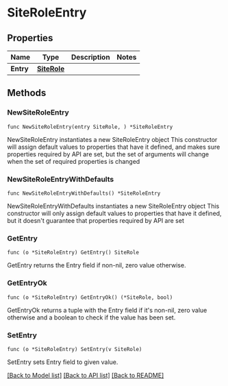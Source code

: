 # SiteRoleEntry

## Properties

Name | Type | Description | Notes
------------ | ------------- | ------------- | -------------
**Entry** | [**SiteRole**](SiteRole.md) |  | 

## Methods

### NewSiteRoleEntry

`func NewSiteRoleEntry(entry SiteRole, ) *SiteRoleEntry`

NewSiteRoleEntry instantiates a new SiteRoleEntry object
This constructor will assign default values to properties that have it defined,
and makes sure properties required by API are set, but the set of arguments
will change when the set of required properties is changed

### NewSiteRoleEntryWithDefaults

`func NewSiteRoleEntryWithDefaults() *SiteRoleEntry`

NewSiteRoleEntryWithDefaults instantiates a new SiteRoleEntry object
This constructor will only assign default values to properties that have it defined,
but it doesn't guarantee that properties required by API are set

### GetEntry

`func (o *SiteRoleEntry) GetEntry() SiteRole`

GetEntry returns the Entry field if non-nil, zero value otherwise.

### GetEntryOk

`func (o *SiteRoleEntry) GetEntryOk() (*SiteRole, bool)`

GetEntryOk returns a tuple with the Entry field if it's non-nil, zero value otherwise
and a boolean to check if the value has been set.

### SetEntry

`func (o *SiteRoleEntry) SetEntry(v SiteRole)`

SetEntry sets Entry field to given value.



[[Back to Model list]](../README.md#documentation-for-models) [[Back to API list]](../README.md#documentation-for-api-endpoints) [[Back to README]](../README.md)


